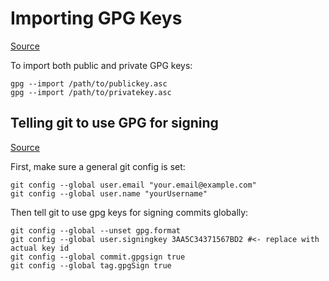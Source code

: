 # Importing GPG Keys

[Source](https://unix.stackexchange.com/questions/184947/how-to-import-secret-gpg-key-copied-from-one-machine-to-another)

To import both public and private GPG keys:

```shell
gpg --import /path/to/publickey.asc
gpg --import /path/to/privatekey.asc
```

## Telling git to use GPG for signing

[Source](https://docs.github.com/en/authentication/managing-commit-signature-verification/telling-git-about-your-signing-key)

First, make sure a general git config is set:

```shell
git config --global user.email "your.email@example.com"
git config --global user.name "yourUsername"
```

Then tell git to use gpg keys for signing commits globally:

```shell
git config --global --unset gpg.format
git config --global user.signingkey 3AA5C34371567BD2 #<- replace with actual key id
git config --global commit.gpgsign true
git config --global tag.gpgSign true
```
